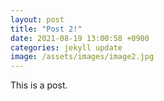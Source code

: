 ```yaml
---
layout: post
title: "Post 2!"
date: 2021-08-19 13:00:58 +0900
categories: jekyll update
image: /assets/images/image2.jpg
---
```

This is a post.